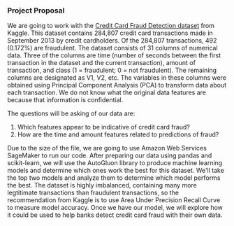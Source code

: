 ### Project Proposal

We are going to work with the [Credit Card Fraud Detection dataset](https://www.kaggle.com/mlg-ulb/creditcardfraud) from Kaggle.  This dataset contains 284,807 credit card transactions made in September 2013 by credit cardholders.  Of the 284,807 transactions, 492 (0.172%) are fraudulent.  The dataset consists of 31 columns of numerical data.  Three of the columns are time (number of seconds between the first transaction in the dataset and the current transaction), amount of transaction, and class (1 = fraudulent; 0 = not fraudulent).  The remaining columns are designated as V1, V2, etc.  The variables in these columns were obtained using Principal Component Analysis (PCA) to transform data about each transaction.  We do not know what the original data features are because that information is confidential.  

The questions will be asking of our data are:

1. Which features appear to be indicative of credit card fraud?
2. How are the time and amount features related to predictions of fraud?

Due to the size of the file, we are going to use Amazon Web Services SageMaker to run our code.  After preparing our data using pandas and scikit-learn, we will use the AutoGluon library to produce machine learning models and determine which ones work the best for this dataset.  We'll take the top two models and analyze them to determine which model performs the best.  The dataset is highly imbalanced, containing many more legtitimate transactions than fraudulent transactions, so the recommendation from Kaggle is to use Area Under Precision Recall Curve to measure model accuracy.  Once we have our model, we will explore how it could be used to help banks detect credit card fraud with their own data.